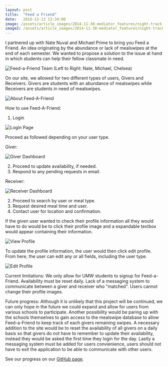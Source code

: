 ```yaml
---
layout: post
title:  "Feed a Friend"
date:   2016-12-13 13:34:00
image: /assets/article_images/2014-11-30-mediator_features/night-track.JPG
image2: /assets/article_images/2014-11-30-mediator_features/night-track-mobile.JPG
---
```


I partnered up with Nate Nuval and Michael Prime to bring you Feed a Friend. An idea originating by the abundance or lack of mealswipes
at the end of each semester. We wanted to propose a solution to the issue at hand in which students can help their fellow classmate in need.

![Feed-a-Friend Team (Left to Right: Nate, Michael, Chelsea)](https://chelseairizarry.github.io/assets/article_images/feedafriend/team3.JPG)

On our site, we allowed for two different types of users, Givers and Receivers. Givers are students with an abundance of mealswipes while 
Receivers are students in need of mealswipes. 

![About Feed-A-Friend](https://chelseairizarry.github.io/assets/article_images/feedafriend/about.JPG)

How to use Feed-A-Friend:
1) Login

![Login Page](https://chelseairizarry.github.io/assets/article_images/feedafriend/frontpage.JPG)

Proceed as followed depending on your user type.

Giver:

![Giver Dashboard](https://chelseairizarry.github.io/assets/article_images/feedafriend/testg.JPG)

2) Proceed to update availability, if needed.
3) Respond to any pending requests in email.

Receiver:

![Receiver Dashboard](https://chelseairizarry.github.io/assets/article_images/feedafriend/testr.JPG)

2) Proceed to search by user or meal type.
3) Request desired meal time and user.
4) Contact user for location and confirmation.

If the given user wanted to check their profile information all they would have to do would be to click their profile image and a expandable
textbox would appear containing their information. 

![View Profile](https://chelseairizarry.github.io/assets/article_images/feedafriend/profile.JPG)

To update the profile information, the user would then click edit profile. From here, the
user can edit any or all fields, including the user type.

![Edit Profile](https://chelseairizarry.github.io/assets/article_images/feedafriend/edit.JPG)

Current limitations:
We only allow for UMW students to signup for Feed-a-Friend. Availability must be reset daily. Lack of a messaging system to communicate 
between a giver and receiver who "matched". Users cannot change their profile images.

Future progress:
Although it is unlikely that this project will be continued, we can only hope in the future we could expand and allow for users from various
schools to participate. Another possibility would be paring up with the schools themselves to gain access to the mealswipe database to allow
Feed-a-Friend to keep track of each givers remaining swipes. A necessary addition to the site would be to reset the availability of all givers
on a daily basis so that givers do not have to remember to update their availability, instead they would be asked the first time they login 
for the day. Lastly a messaging system must be added for users convienience, users should not have to exit the application to be able to 
communicate with other users.

See our progress on our [GitHub page](https://github.com/nnuval/FeedAFriend).
